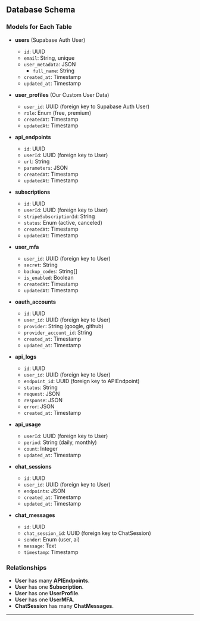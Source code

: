 ## Database Schema

### Models for Each Table

- **users** (Supabase Auth User)
  - `id`: UUID
  - `email`: String, unique
  - `user_metadata`: JSON
    - `full_name`: String
  - `created_at`: Timestamp
  - `updated_at`: Timestamp

- **user_profiles** (Our Custom User Data)
  - `user_id`: UUID (foreign key to Supabase Auth User)
  - `role`: Enum (free, premium)
  - `createdAt`: Timestamp
  - `updatedAt`: Timestamp

- **api_endpoints**
  - `id`: UUID
  - `userId`: UUID (foreign key to User)
  - `url`: String
  - `parameters`: JSON
  - `createdAt`: Timestamp
  - `updatedAt`: Timestamp

- **subscriptions**
  - `id`: UUID
  - `userId`: UUID (foreign key to User)
  - `stripeSubscriptionId`: String
  - `status`: Enum (active, canceled)
  - `createdAt`: Timestamp
  - `updatedAt`: Timestamp

- **user_mfa**
  - `user_id`: UUID (foreign key to User)
  - `secret`: String
  - `backup_codes`: String[]
  - `is_enabled`: Boolean
  - `createdAt`: Timestamp
  - `updatedAt`: Timestamp

- **oauth_accounts**
  - `id`: UUID
  - `user_id`: UUID (foreign key to User)
  - `provider`: String (google, github)
  - `provider_account_id`: String
  - `created_at`: Timestamp
  - `updated_at`: Timestamp

- **api_logs**
  - `id`: UUID
  - `user_id`: UUID (foreign key to User)
  - `endpoint_id`: UUID (foreign key to APIEndpoint)
  - `status`: String
  - `request`: JSON
  - `response`: JSON
  - `error`: JSON
  - `created_at`: Timestamp

- **api_usage**
  - `userId`: UUID (foreign key to User)
  - `period`: String (daily, monthly)
  - `count`: Integer
  - `updated_at`: Timestamp

- **chat_sessions**
  - `id`: UUID
  - `user_id`: UUID (foreign key to User)
  - `endpoints`: JSON
  - `created_at`: Timestamp
  - `updated_at`: Timestamp

- **chat_messages**
  - `id`: UUID
  - `chat_session_id`: UUID (foreign key to ChatSession)
  - `sender`: Enum (user, ai)
  - `message`: Text
  - `timestamp`: Timestamp

### Relationships

- **User** has many **APIEndpoints**.
- **User** has one **Subscription**.
- **User** has one **UserProfile**.
- **User** has one **UserMFA**.
- **ChatSession** has many **ChatMessages**.

---
